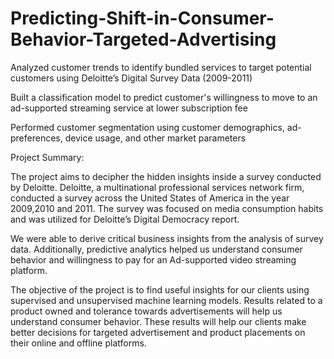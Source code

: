 # Predicting-Shift-in-Consumer-Behavior-Targeted-Advertising

Analyzed customer trends to identify bundled services to target potential customers using Deloitte’s Digital Survey Data (2009-2011)

Built a classification model to predict customer's willingness to move to an ad-supported streaming service at lower subscription fee

Performed customer segmentation using customer demographics, ad-preferences, device usage, and other market parameters


Project Summary:

The project aims to decipher the hidden insights inside a survey conducted by Deloitte. Deloitte, a multinational professional services network firm, conducted a survey across the United States of America in the year 2009,2010 and 2011. The survey was focused on media consumption habits and was utilized for Deloitte’s Digital Democracy report. 

We were able to derive critical business insights from the analysis of survey data. Additionally, predictive analytics helped us understand consumer behavior and willingness to pay for an Ad-supported video streaming platform. 

The objective of the project is to find useful insights for our clients using supervised and unsupervised machine learning models. Results related to a product owned and tolerance towards advertisements will help us understand consumer behavior. These results will help our clients make better decisions for targeted advertisement and product placements on their online and offline platforms. 

